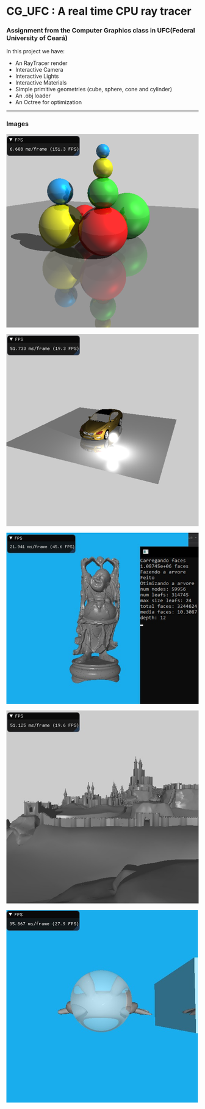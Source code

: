 # CG_UFC : A real time CPU ray tracer 

### Assignment from the Computer Graphics class in UFC(Federal University of Ceará)

In this project we have:
* An RayTracer render
* Interactive Camera
* Interactive Lights
* Interactive Materials
* Simple primitive geometries (cube, sphere, cone and cylinder)
* An .obj loader
* An Octree for optimization
___

### Images

![original](https://github.com/ErisonMiller/CG_UFC/blob/master/Images/spheres.png "Spheres")

![original](https://github.com/ErisonMiller/CG_UFC/blob/master/Images/car.png "Car")

![original](https://github.com/ErisonMiller/CG_UFC/blob/master/Images/buddha.png "Buddha")

![original](https://github.com/ErisonMiller/CG_UFC/blob/master/Images/city.png "City")

![original](https://github.com/ErisonMiller/CG_UFC/blob/master/Images/crab.png "Crab")
